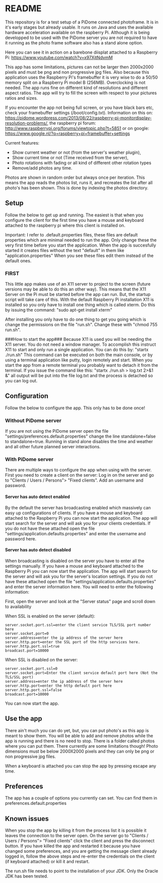# README #

This repository is for a test setup of a PiDome connected photoframe. It is in it's early stages but already usable. It runs on Java and uses the available hardware acceleration available on the raspberry Pi. Although it 
is being developped to be used with the PiDome server you are not required to have it running as the photo frame software also has a stand alone option.

Here you can see it in action on a barebone diisplat attached to a Raspberry Pi: https://www.youtube.com/watch?v=x97XjtNdvmM

This app has some limitations, pictures can not be larger then 2000x2000 pixels and must be png and non progressive jpg files. Also because
this application uses the Raspberry Pi's framebuffer it is very wise to do a 50/50 memory split on a Raspberry Pi model B (256MB). Overclocking is not needed. The app runs fine on different kind
of resolutions and different aspect ratios. The app will try to fill the screen with respect to your pictures ratios and sizes.

If you encounter the app not being full screen, or you have black bars etc, check your framebuffer settings (/boot/config.txt). 
Information on this on: https://pidome.wordpress.com/2013/08/22/raspberry-pi-monitordisplay-resolution-problems/, the raspberry pi forum: http://www.raspberrypi.org/forums/viewtopic.php?t=5851 
or on google: https://www.google.nl/?q=raspberry+pi+framebuffer+settings

Current features:

* Show current weather or not (from the server's weather plugin),
* Show current time or not (Time received from the server),
* Photo rotations with fading or all kind of different other rotation types
* Remove/add photos any time.

Photos are shown in random order but always once per iteration. This means the app reads the photos list, runs it, and recreates the list after all photo's has been shown. This is done by indexing the photos directory.

## Setup ##
Follow the below to get up and running. The easiest is that when you configure the client for the first time you have a mouse and keyboard attached to the raspberry pi where this client is installed on.

Important:
I refer to .default.properties files, these files are default properties which are minimal needed to run the app. Only change these the very first time before you start the application. 
When the app is succesfully started it creates files without the text "default" in them like "application.properties" When you see these files edit them instead of the default ones.

### FIRST ###
This little app makes use of an X11 server to project to the screen (future versions may be able to do this an other way). This means that the X11 Server on the Pi must be started before the app can run. But, the startup script will take care of this. With the default Raspberry Pi installation X11 is installed so you only have to install one thing which is called xterm. Do this by issuing the command:
"sudo apt-get install xterm"

After installing you only have to do one thing to get you going which is change the permissions on the file "run.sh". Change these with "chmod 755 run.sh".

###How to start the app###
Because X11 is used you will be needing the X11 server. You do not need a window manager. To accomplish this instruct X11 to start and only run a single application. You can do this by:
"startx ./run.sh"
This command can be executed on both the main console, or by using a terminal application like putty, login remotely and start. When you start the app from a remote terminal you probably want to detach it
from the terminal. If you issue the command like this: "startx ./run.sh > log.txt 2>&1 &" all output will be put into the file log.txt and the process is detached so you can log out.

## Configuration ##
Follow the below to configure the app. This only has to be done once!

### Without PiDome server ###
If you are not using the PiDome server open the file "settings/preferences.default.properties" change the line standalone=false to standalone=true. Running in stand alone disables the time and weather and all other future planned server interactions.

### With PiDome server ###
There are multiple ways to configure the app when using with the server. First you need to create a client on the server:
Log in on the server and go to "Clients / Users / Persons"> "Fixed clients". Add an username and password.

#### Server has auto detect enabled ####
By the default the server has broadcasting enabled which massively can easy up configurations of clients. If you have a mouse and keyboard attached to the Raspberry Pi you can now start the application. The app will start search for the server and will ask you for your clients credentials. If you do not have these attached open the file "settings/application.defaults.properties" and enter the username and password here.

#### Server has auto detect disabled ####
When broadcasting is disabled on the server you have to enter all the settings manually. If you have a mouse and keyboard attached to the Raspberry Pi you can now start the application. The app will start search for the server and will ask you for the server's location settings. If you do not have these attached open the file "settings/application.defaults.properties" and enter the server information here. You will need to enter the following information:

First, open the server and look at the "Server status" page and scroll down to availability

When SSL is enabled on the server (default):

    server.socket.port.ssl=enter the client service TLS/SSL port number here
    server.socket.port=0
    server.address=enter the ip address of the server here
    server.http.port=enter the SSL port of the http services here.
    server.http.port.ssl=true
    broadcast.port=10000

When SSL is disabled on the server:

    server.socket.port.ssl=0
    server.socket.port=Enter the client service default port here (Not the TLS/SSL port)
    server.address=enter the ip address of the server here
    server.http.port=enter the http default port here
    server.http.port.ssl=false
    broadcast.port=10000

You can now start the app.

## Use the app ##
There ain't much you can do yet, but, you can put photo's as this app is meant to show them. You will be able to add and remove photos while the app is running and there is no need to stop.
There is a folder called photos where you can put them. There currently are some limitations though! Photo dimensions must be below 2000X2000 pixels and they can only be png or non progressive jpg files.

When a keyboard is attached you can stop the app by pressing escape any time.

## Preferences ##
The app has a couple of options you currently can set. You can find them in preferences.default.properties

## Known issues ##
When you stop the app by killing it from the process list it is possible it leaves the connection to the server open. On the server go to "Clients / Users / Persons"> "Fixed clients" click the client and press the disconnect button.
If you have killed the app and restarted it because you have changed some preferences, and you are getting the message client already logged in, follow the above steps and re-enter the credentials on the client (if keyboard attached) or kill it and restart.

The run.sh file needs to point to the installation of your JDK. Only the Oracle JDK has been tested.